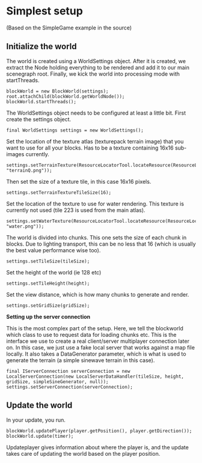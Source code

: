 # Simplest setup #

(Based on the SimpleGame example in the source)

## Initialize the world ##

The world is created using a WorldSettings object. After it is created, we extract the Node holding everything to be rendered and add it to our main scenegraph root.
Finally, we kick the world into processing mode with startThreads.
```
blockWorld = new BlockWorld(settings);
root.attachChild(blockWorld.getWorldNode());
blockWorld.startThreads();
```

The WorldSettings object needs to be configured at least a little bit. First create the settings object.
```
final WorldSettings settings = new WorldSettings();
```
Set the location of the texture atlas (texturepack terrain image) that you want to use for all your blocks. Has to be a texture containing 16x16 sub-images currently.
```
settings.setTerrainTexture(ResourceLocatorTool.locateResource(ResourceLocatorTool.TYPE_TEXTURE, "terrainQ.png"));
```
Then set the size of a texture tile, in this case 16x16 pixels.
```
settings.setTerrainTextureTileSize(16);
```
Set the location of the texture to use for water rendering. This texture is currently not used (tile 223 is used from the main atlas).
```
settings.setWaterTexture(ResourceLocatorTool.locateResource(ResourceLocatorTool.TYPE_TEXTURE, "water.png"));
```
The world is divided into chunks. This one sets the size of each chunk in blocks. Due to lighting transport, this can be no less that 16 (which is usually the best value performance wise too).
```
settings.setTileSize(tileSize);
```
Set the height of the world (ie 128 etc)
```
settings.setTileHeight(height);
```
Set the view distance, which is how many chunks to generate and render.
```
settings.setGridSize(gridSize);
```

**Setting up the server connection**

This is the most complex part of the setup. Here, we tell the blockworld which class to use to request data for loading chunks etc. This is the interface we use to create a real client/server multiplayer connection later on. In this case, we just use a fake local server that works against a map file locally. It also takes a DataGenerator parameter, which is what is used to generate the terrain (a simple sinewave terrain in this case).
```
final IServerConnection serverConnection = new LocalServerConnection(new LocalServerDataHandler(tileSize, height, gridSize, simpleSineGenerator, null));
settings.setServerConnection(serverConnection);
```

## Update the world ##

In your update, you run.
```
blockWorld.updatePlayer(player.getPosition(), player.getDirection());
blockWorld.update(timer);
```
Updateplayer gives information about where the player is, and the update takes care of updating the world based on the player position.